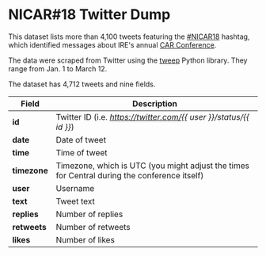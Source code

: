 # NICAR#18 Twitter Dump

This dataset lists more than 4,100 tweets featuring the [#NICAR18](https://twitter.com/search?q=%23NICAR18&src=typd) hashtag, which identified messages about IRE's annual [CAR Conference](https://ire.org/conferences/nicar18/).   

The data were scraped from Twitter using the [tweep](https://github.com/haccer/tweep) Python library. They range from Jan. 1 to March 12. 

The dataset has 4,712 tweets and nine fields. 

Field | Description
------------ | ------------- 
**id** | Twitter ID (i.e. *https://twitter.com/{{ user }}/status/{{ id }}*)
**date** | Date of tweet
**time** | Time of tweet
**timezone** | Timezone, which is UTC (you might adjust the times for Central during the conference itself)
**user** | Username
**text** | Tweet text
**replies** | Number of replies
**retweets** | Number of retweets
**likes** | Number of likes